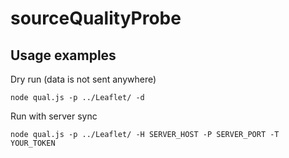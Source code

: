 # sourceQualityProbe

## Usage examples

Dry run (data is not sent anywhere)

`node qual.js -p ../Leaflet/ -d`

Run with server sync

`node qual.js -p ../Leaflet/ -H SERVER_HOST -P SERVER_PORT -T YOUR_TOKEN`
